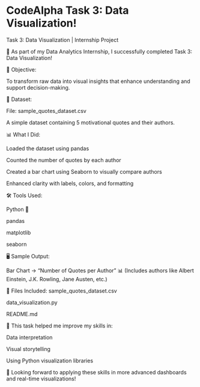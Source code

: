 # CodeAlpha Task 3: Data Visualization!

 Task 3: Data Visualization | Internship Project
 
🚀 As part of my Data Analytics Internship, I successfully completed Task 3: Data Visualization!

📌 Objective:

To transform raw data into visual insights that enhance understanding and support decision-making.

📂 Dataset:

File: sample_quotes_dataset.csv

A simple dataset containing 5 motivational quotes and their authors.

📊 What I Did:

Loaded the dataset using pandas

Counted the number of quotes by each author

Created a bar chart using Seaborn to visually compare authors

Enhanced clarity with labels, colors, and formatting

🛠️ Tools Used:

Python 🐍

pandas

matplotlib

seaborn

🖥️ Sample Output:

Bar Chart → “Number of Quotes per Author” 📊
(Includes authors like Albert Einstein, J.K. Rowling, Jane Austen, etc.)

📁 Files Included:
sample_quotes_dataset.csv

data_visualization.py

README.md

📌 This task helped me improve my skills in:

Data interpretation

Visual storytelling

Using Python visualization libraries

🔗 Looking forward to applying these skills in more advanced dashboards and real-time visualizations!
